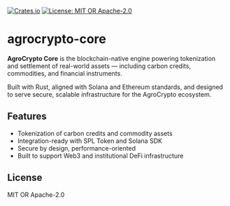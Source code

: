 [![Crates.io](https://img.shields.io/crates/v/agrocrypto-core.svg)](https://crates.io/crates/agrocrypto-core)
[![License: MIT OR Apache-2.0](https://img.shields.io/crates/l/agrocrypto-core)](https://opensource.org/licenses)

# agrocrypto-core

**AgroCrypto Core** is the blockchain-native engine powering tokenization and settlement of real-world assets — including carbon credits, commodities, and financial instruments.

Built with Rust, aligned with Solana and Ethereum standards, and designed to serve secure, scalable infrastructure for the AgroCrypto ecosystem.

## Features

- Tokenization of carbon credits and commodity assets
- Integration-ready with SPL Token and Solana SDK
- Secure by design, performance-oriented
- Built to support Web3 and institutional DeFi infrastructure

## License

MIT OR Apache-2.0
